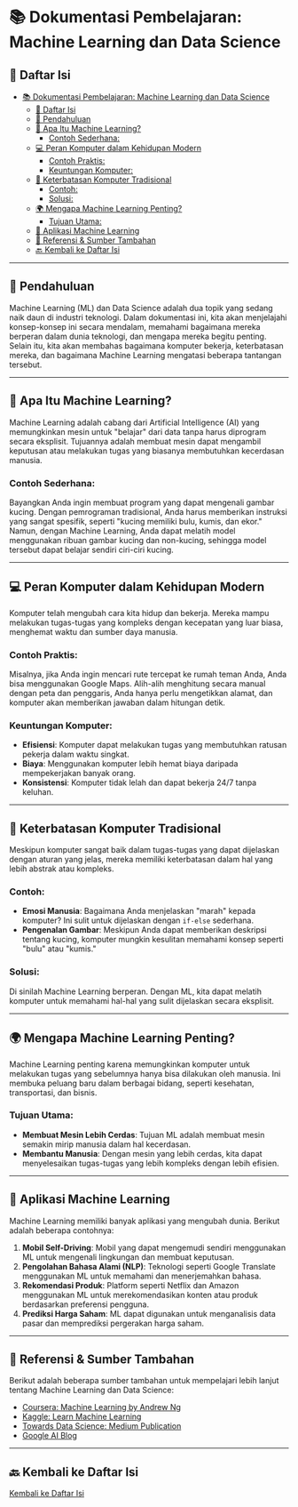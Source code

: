# 📚 Dokumentasi Pembelajaran: Machine Learning dan Data Science

## 📑 Daftar Isi
- [📚 Dokumentasi Pembelajaran: Machine Learning dan Data Science](#-dokumentasi-pembelajaran-machine-learning-dan-data-science)
  - [📑 Daftar Isi](#-daftar-isi)
  - [🌟 Pendahuluan](#-pendahuluan)
  - [🤖 Apa Itu Machine Learning?](#-apa-itu-machine-learning)
    - [Contoh Sederhana:](#contoh-sederhana)
  - [💻 Peran Komputer dalam Kehidupan Modern](#-peran-komputer-dalam-kehidupan-modern)
    - [Contoh Praktis:](#contoh-praktis)
    - [Keuntungan Komputer:](#keuntungan-komputer)
  - [🚫 Keterbatasan Komputer Tradisional](#-keterbatasan-komputer-tradisional)
    - [Contoh:](#contoh)
    - [Solusi:](#solusi)
  - [🌍 Mengapa Machine Learning Penting?](#-mengapa-machine-learning-penting)
    - [Tujuan Utama:](#tujuan-utama)
  - [🚀 Aplikasi Machine Learning](#-aplikasi-machine-learning)
  - [📖 Referensi \& Sumber Tambahan](#-referensi--sumber-tambahan)
  - [🔙 Kembali ke Daftar Isi](#-kembali-ke-daftar-isi)

---

## 🌟 Pendahuluan
Machine Learning (ML) dan Data Science adalah dua topik yang sedang naik daun di industri teknologi. Dalam dokumentasi ini, kita akan menjelajahi konsep-konsep ini secara mendalam, memahami bagaimana mereka berperan dalam dunia teknologi, dan mengapa mereka begitu penting. Selain itu, kita akan membahas bagaimana komputer bekerja, keterbatasan mereka, dan bagaimana Machine Learning mengatasi beberapa tantangan tersebut.

---

## 🤖 Apa Itu Machine Learning?
Machine Learning adalah cabang dari Artificial Intelligence (AI) yang memungkinkan mesin untuk "belajar" dari data tanpa harus diprogram secara eksplisit. Tujuannya adalah membuat mesin dapat mengambil keputusan atau melakukan tugas yang biasanya membutuhkan kecerdasan manusia.

### Contoh Sederhana:
Bayangkan Anda ingin membuat program yang dapat mengenali gambar kucing. Dengan pemrograman tradisional, Anda harus memberikan instruksi yang sangat spesifik, seperti "kucing memiliki bulu, kumis, dan ekor." Namun, dengan Machine Learning, Anda dapat melatih model menggunakan ribuan gambar kucing dan non-kucing, sehingga model tersebut dapat belajar sendiri ciri-ciri kucing.

---

## 💻 Peran Komputer dalam Kehidupan Modern
Komputer telah mengubah cara kita hidup dan bekerja. Mereka mampu melakukan tugas-tugas yang kompleks dengan kecepatan yang luar biasa, menghemat waktu dan sumber daya manusia.

### Contoh Praktis:
Misalnya, jika Anda ingin mencari rute tercepat ke rumah teman Anda, Anda bisa menggunakan Google Maps. Alih-alih menghitung secara manual dengan peta dan penggaris, Anda hanya perlu mengetikkan alamat, dan komputer akan memberikan jawaban dalam hitungan detik.

### Keuntungan Komputer:
- **Efisiensi**: Komputer dapat melakukan tugas yang membutuhkan ratusan pekerja dalam waktu singkat.
- **Biaya**: Menggunakan komputer lebih hemat biaya daripada mempekerjakan banyak orang.
- **Konsistensi**: Komputer tidak lelah dan dapat bekerja 24/7 tanpa keluhan.

---

## 🚫 Keterbatasan Komputer Tradisional
Meskipun komputer sangat baik dalam tugas-tugas yang dapat dijelaskan dengan aturan yang jelas, mereka memiliki keterbatasan dalam hal yang lebih abstrak atau kompleks.

### Contoh:
- **Emosi Manusia**: Bagaimana Anda menjelaskan "marah" kepada komputer? Ini sulit untuk dijelaskan dengan `if-else` sederhana.
- **Pengenalan Gambar**: Meskipun Anda dapat memberikan deskripsi tentang kucing, komputer mungkin kesulitan memahami konsep seperti "bulu" atau "kumis."

### Solusi:
Di sinilah Machine Learning berperan. Dengan ML, kita dapat melatih komputer untuk memahami hal-hal yang sulit dijelaskan secara eksplisit.

---

## 🌍 Mengapa Machine Learning Penting?
Machine Learning penting karena memungkinkan komputer untuk melakukan tugas yang sebelumnya hanya bisa dilakukan oleh manusia. Ini membuka peluang baru dalam berbagai bidang, seperti kesehatan, transportasi, dan bisnis.

### Tujuan Utama:
- **Membuat Mesin Lebih Cerdas**: Tujuan ML adalah membuat mesin semakin mirip manusia dalam hal kecerdasan.
- **Membantu Manusia**: Dengan mesin yang lebih cerdas, kita dapat menyelesaikan tugas-tugas yang lebih kompleks dengan lebih efisien.

---

## 🚀 Aplikasi Machine Learning
Machine Learning memiliki banyak aplikasi yang mengubah dunia. Berikut adalah beberapa contohnya:

1. **Mobil Self-Driving**: Mobil yang dapat mengemudi sendiri menggunakan ML untuk mengenali lingkungan dan membuat keputusan.
2. **Pengolahan Bahasa Alami (NLP)**: Teknologi seperti Google Translate menggunakan ML untuk memahami dan menerjemahkan bahasa.
3. **Rekomendasi Produk**: Platform seperti Netflix dan Amazon menggunakan ML untuk merekomendasikan konten atau produk berdasarkan preferensi pengguna.
4. **Prediksi Harga Saham**: ML dapat digunakan untuk menganalisis data pasar dan memprediksi pergerakan harga saham.

---

## 📖 Referensi & Sumber Tambahan
Berikut adalah beberapa sumber tambahan untuk mempelajari lebih lanjut tentang Machine Learning dan Data Science:

- [Coursera: Machine Learning by Andrew Ng](https://www.coursera.org/learn/machine-learning)
- [Kaggle: Learn Machine Learning](https://www.kaggle.com/learn)
- [Towards Data Science: Medium Publication](https://towardsdatascience.com/)
- [Google AI Blog](https://ai.googleblog.com/)

---

## 🔙 Kembali ke Daftar Isi
[Kembali ke Daftar Isi](#-daftar-isi)
